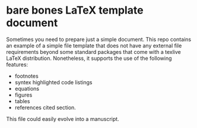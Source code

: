# bare bones LaTeX template document

Sometimes you need to prepare just a simple document. 
This repo contains an example of a simple file template that does not have any external file requirements beyond some standard packages that come with a texlive LaTeX distribution. 
Nonetheless, it supports the use of the following features:

* footnotes
* syntex highlighted code listings
* equations
* figures
* tables
* references cited section.

This file could easily evolve into a manuscript.
